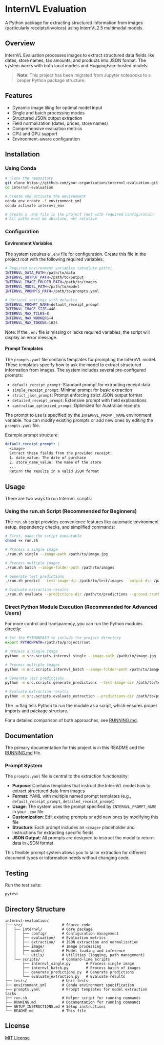 # InternVL Evaluation 

A Python package for extracting structured information from images (particularly receipts/invoices) using InternVL2.5 multimodal models.

## Overview

InternVL Evaluation processes images to extract structured data fields like dates, store names, tax amounts, and products into JSON format. The system works with both local models and HuggingFace hosted models.

> **Note**: This project has been migrated from Jupyter notebooks to a proper Python package structure.

## Features

- Dynamic image tiling for optimal model input
- Single and batch processing modes
- Structured JSON output extraction
- Field normalization (dates, prices, store names)
- Comprehensive evaluation metrics
- CPU and GPU support
- Environment-aware configuration

## Installation

### Using Conda

```bash
# Clone the repository
git clone https://github.com/your-organization/internvl-evaluation.git
cd internvl-evaluation

# Create and activate the environment
conda env create -f environment.yml
conda activate internvl_env

# Create a .env file in the project root with required configuration
# All paths must be absolute, not relative
```

### Configuration

#### Environment Variables

The system requires a `.env` file for configuration. Create this file in the project root with the following required variables:

```bash
# Required environment variables (absolute paths)
INTERNVL_DATA_PATH=/path/to/data
INTERNVL_OUTPUT_PATH=/path/to/output
INTERNVL_IMAGE_FOLDER_PATH=/path/to/images
INTERNVL_MODEL_PATH=/path/to/model
INTERNVL_PROMPTS_PATH=/path/to/prompts.yaml

# Optional settings with defaults
INTERNVL_PROMPT_NAME=default_receipt_prompt
INTERNVL_IMAGE_SIZE=448
INTERNVL_MAX_TILES=8
INTERNVL_MAX_WORKERS=4
INTERNVL_MAX_TOKENS=1024
```

Note: If the `.env` file is missing or lacks required variables, the script will display an error message.

#### Prompt Templates

The `prompts.yaml` file contains templates for prompting the InternVL model. These templates specify how to ask the model to extract structured information from images. The system includes several pre-configured prompts:

- `default_receipt_prompt`: Standard prompt for extracting receipt data
- `simple_receipt_prompt`: Minimal prompt for basic extraction
- `strict_json_prompt`: Prompt enforcing strict JSON output format
- `detailed_receipt_prompt`: Extensive prompt with field explanations
- `australian_optimized_prompt`: Optimized for Australian receipts

The prompt to use is specified by the `INTERNVL_PROMPT_NAME` environment variable. You can modify existing prompts or add new ones by editing the `prompts.yaml` file.

Example prompt structure:
```yaml
default_receipt_prompt: |
  <image>
  Extract these fields from the provided receipt:
  1. date_value: The date of purchase
  2. store_name_value: The name of the store
  ...
  Return the results in a valid JSON format
```

## Usage

There are two ways to run InternVL scripts:

### Using the run.sh Script (Recommended for Beginners)

The `run.sh` script provides convenience features like automatic environment setup, dependency checks, and simplified commands:

```bash
# First, make the script executable
chmod +x run.sh

# Process a single image
./run.sh single --image-path /path/to/image.jpg

# Process multiple images
./run.sh batch --image-folder-path /path/to/images

# Generate test predictions
./run.sh predict --test-image-dir /path/to/test/images --output-dir /path/to/predictions

# Evaluate extraction results
./run.sh evaluate --predictions-dir /path/to/predictions --ground-truth-dir /path/to/ground_truth
```

### Direct Python Module Execution (Recommended for Advanced Users)

For more control and transparency, you can run the Python modules directly:

```bash
# Set the PYTHONPATH to include the project directory
export PYTHONPATH=/path/to/project/root

# Process a single image
python -m src.scripts.internvl_single --image-path /path/to/image.jpg

# Process multiple images
python -m src.scripts.internvl_batch --image-folder-path /path/to/images

# Generate test predictions
python -m src.scripts.generate_predictions --test-image-dir /path/to/test/images --output-dir /path/to/predictions

# Evaluate extraction results
python -m src.scripts.evaluate_extraction --predictions-dir /path/to/predictions --ground-truth-dir /path/to/ground_truth
```

The `-m` flag tells Python to run the module as a script, which ensures proper imports and package structure.

For a detailed comparison of both approaches, see [RUNNING.md](RUNNING.md).

## Documentation

The primary documentation for this project is in this README and the [RUNNING.md](RUNNING.md) file.

### Prompt System

The `prompts.yaml` file is central to the extraction functionality:

- **Purpose**: Contains templates that instruct the InternVL model how to extract structured data from images
- **Format**: YAML with multiple named prompt templates (e.g., `default_receipt_prompt`, `detailed_receipt_prompt`)
- **Usage**: The system uses the prompt specified by `INTERNVL_PROMPT_NAME` in your `.env` file
- **Customization**: Edit existing prompts or add new ones by modifying this file
- **Structure**: Each prompt includes an `<image>` placeholder and instructions for extracting specific fields
- **JSON Output**: All prompts are designed to instruct the model to return data in JSON format

This flexible prompt system allows you to tailor extraction for different document types or information needs without changing code.

## Testing

Run the test suite:

```bash
pytest
```

## Directory Structure

```
internvl-evaluation/
├── src/                  # Source code
│   ├── internvl/         # Core package
│   │   ├── config/       # Configuration management
│   │   ├── evaluation/   # Evaluation metrics
│   │   ├── extraction/   # JSON extraction and normalization
│   │   ├── image/        # Image processing
│   │   ├── model/        # Model loading and inference
│   │   └── utils/        # Utilities (logging, path management)
│   └── scripts/          # Command-line scripts
│       ├── internvl_single.py       # Process single image
│       ├── internvl_batch.py        # Process batch of images
│       ├── generate_predictions.py  # Generate predictions
│       └── evaluate_extraction.py   # Evaluate results
├── tests/                # Unit tests
├── environment.yml       # Conda environment specification
├── prompts.yaml          # Prompt templates for model extraction tasks
├── run.sh                # Helper script for running commands
├── RUNNING.md            # Documentation for running commands
├── SETUP_INSTRUCTIONS.md # Setup instructions
└── README.md             # This file
```

## License

[MIT License](LICENSE)

